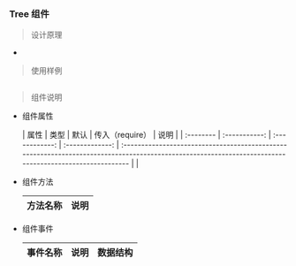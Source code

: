 ### Tree 组件

> 设计原理

-

> 使用样例

```html

```

> 组件说明

- 组件属性

  | 属性 | 类型 | 默认 | 传入（require） | 说明 |
  | :-------- | :-----------: | :------------: | :-------------: | :------------------------------------------------------------------------------------------------------------------------------------------------------ | |

- 组件方法

  | 方法名称 | 说明 |
  | :------- | :--- |


* 组件事件

  | 事件名称 | 说明 | 数据结构 |
  | :------- | :--- | :------- |

